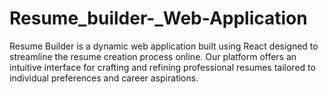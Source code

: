 # Resume_builder-_Web-Application
Resume Builder is a dynamic web application built using React designed to streamline the resume creation process online. Our platform offers an intuitive interface for crafting and refining professional resumes tailored to individual preferences and career aspirations.
